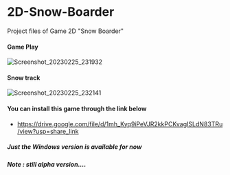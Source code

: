 # 2D-Snow-Boarder
Project files of Game 2D "Snow Boarder"

#### Game Play
![Screenshot_20230225_231932](https://user-images.githubusercontent.com/119511703/221367877-6b07d339-e225-4098-afad-f2d9a4aad455.png)

#### Snow track
![Screenshot_20230225_232141](https://user-images.githubusercontent.com/119511703/221367954-5baeb78c-0bd0-4810-8043-3e08edcc1005.png)

#### You can install this game through the link below
- https://drive.google.com/file/d/1mh_Kyq9iPeVJR2kkPCKvagISLdN83TRu/view?usp=share_link
##### Just the Windows version is available for now
##### Note : still alpha version....
